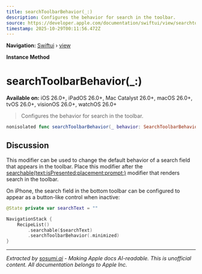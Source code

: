 ```yaml
---
title: searchToolbarBehavior(_:)
description: Configures the behavior for search in the toolbar.
source: https://developer.apple.com/documentation/swiftui/view/searchtoolbarbehavior(_:)
timestamp: 2025-10-29T00:11:56.472Z
---
```


**Navigation:** [Swiftui](/documentation/swiftui) › [view](/documentation/swiftui/view)

**Instance Method**

# searchToolbarBehavior(_:)

**Available on:** iOS 26.0+, iPadOS 26.0+, Mac Catalyst 26.0+, macOS 26.0+, tvOS 26.0+, visionOS 26.0+, watchOS 26.0+

> Configures the behavior for search in the toolbar.

```swift
nonisolated func searchToolbarBehavior(_ behavior: SearchToolbarBehavior) -> some View
```

## Discussion

This modifier can be used to change the default behavior of a search field that appears in the toolbar. Place this modifier after the [searchable(text:isPresented:placement:prompt:)](/documentation/swiftui/view/searchable(text:ispresented:placement:prompt:)) modifier that renders search in the toolbar.

On iPhone, the search field in the bottom toolbar can be configured to appear as a button-like control when inactive:

```swift
@State private var searchText = ""

NavigationStack {
    RecipeList()
        .searchable($searchText)
        .searchToolbarBehavior(.minimized)
}
```

---

*Extracted by [sosumi.ai](https://sosumi.ai) - Making Apple docs AI-readable.*
*This is unofficial content. All documentation belongs to Apple Inc.*
